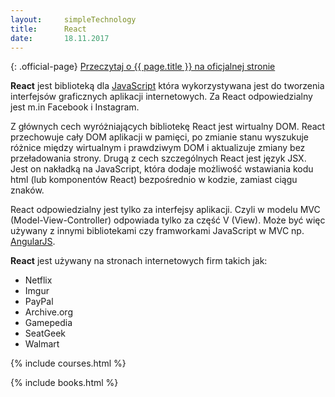 ```yaml
---
layout:     simpleTechnology
title:      React
date:       18.11.2017
---
```


{: .official-page}
[Przeczytaj o {{ page.title }} na oficjalnej stronie](https://facebook.github.io/react/)

**React** jest biblioteką dla [JavaScript](/technologie/javascript) która wykorzystywana jest do tworzenia interfejsów graficznych aplikacji internetowych. Za React odpowiedzialny jest m.in Facebook i Instagram.

Z głównych cech wyróżniających bibliotekę React jest wirtualny DOM. React przechowuje cały DOM aplikacji w pamięci, po zmianie stanu wyszukuje różnice między wirtualnym i prawdziwym DOM i aktualizuje zmiany bez przeładowania strony. Drugą z cech szczególnych React jest język JSX. Jest on nakładką na JavaScript, która dodaje możliwość wstawiania kodu html (lub komponentów React) bezpośrednio w kodzie, zamiast ciągu znaków.

React odpowiedzialny jest tylko za interfejsy aplikacji. Czyli w modelu MVC (Model-View-Controller) odpowiada tylko za część V (View). Może być więc używany z innymi bibliotekami czy framworkami JavaScript w MVC np. [AngularJS](/technologie/angular).

**React** jest używany na stronach internetowych firm takich jak:
- Netflix
- Imgur
- PayPal
- Archive.org
- Gamepedia
- SeatGeek
- Walmart

{% include courses.html %}

{% include books.html %}